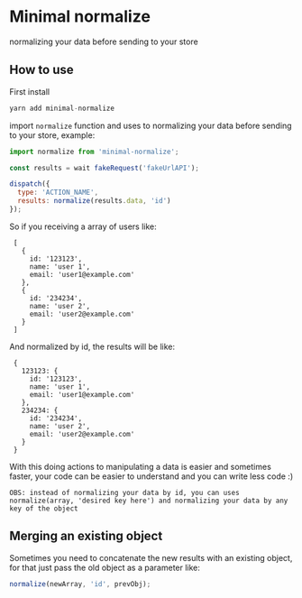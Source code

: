 # Minimal normalize
normalizing your data before sending to your store

## How to use 

First install

```js
yarn add minimal-normalize
```

import `normalize` function and uses to normalizing your data before sending to your store, example:

```js
import normalize from 'minimal-normalize';

const results = wait fakeRequest('fakeUrlAPI');

dispatch({
  type: 'ACTION_NAME',
  results: normalize(results.data, 'id')
});

```

So if you receiving a array of users like:

```
 [
   {
     id: '123123',
     name: 'user 1',
     email: 'user1@example.com'
   },
   {
     id: '234234',
     name: 'user 2',
     email: 'user2@example.com'
   }
 ]
```

And normalized by id, the results will be like:

```
 {
   123123: {
     id: '123123',
     name: 'user 1',
     email: 'user1@example.com'
   },
   234234: {
     id: '234234',
     name: 'user 2',
     email: 'user2@example.com'
   }
 }

```
With this doing actions to manipulating a data is easier and sometimes faster, your code can be easier to understand and you can write less code :)

`OBS: instead of normalizing your data by id, you can uses normalize(array, 'desired key here') and normalizing your data by any key of the object`

## Merging an existing object

Sometimes you need to concatenate the new results with an existing object, for that just pass the old object as a parameter like:

```js
normalize(newArray, 'id', prevObj);
```
